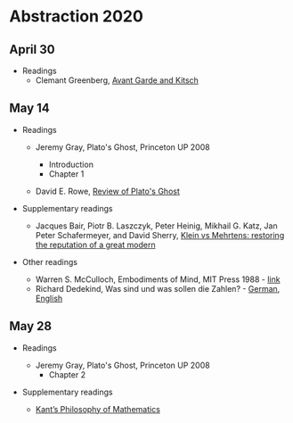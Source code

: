 # Abstraction 2020

## April 30

- Readings
    - Clemant Greenberg, [Avant Garde and Kitsch](http://sites.uci.edu/form/files/2015/01/Greenberg-Clement-Avant-Garde-and-Kitsch-copy.pdf)

## May 14

- Readings
    - Jeremy Gray, Plato's Ghost, Princeton UP 2008
        - Introduction 
        - Chapter 1

    - David E. Rowe, [Review of Plato's Ghost](https://www.ams.org/journals/bull/2013-50-03/S0273-0979-2012-01403-9/S0273-0979-2012-01403-9.pdf)

- Supplementary readings
    - Jacques Bair, Piotr B. Laszczyk, Peter Heinig, Mikhail G. Katz, Jan Peter Schafermeyer, and David Sherry, [Klein vs Mehrtens: restoring the reputation of a great modern](https://arxiv.org/pdf/1803.02193.pdf)

- Other readings
    - Warren S. McCulloch, Embodiments of Mind, MIT Press 1988 - [link](https://mitpress.mit.edu/books/embodiments-mind)
    - Richard Dedekind, Was sind und was sollen die Zahlen? - [German](http://www.opera-platonis.de/dedekind/Dedekind_Was_sind_2.pdf), [English](https://www.gutenberg.org/files/21016/21016-pdf.pdf)

## May 28

- Readings
    - Jeremy Gray, Plato's Ghost, Princeton UP 2008
        - Chapter 2

- Supplementary readings
    - [Kant’s Philosophy of Mathematics](https://plato.stanford.edu/entries/kant-mathematics/)
